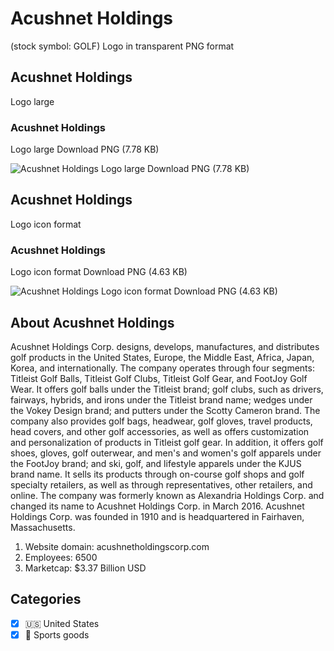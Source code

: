 # Acushnet Holdings
 (stock symbol: GOLF) Logo in transparent PNG format

## Acushnet Holdings
 Logo large

### Acushnet Holdings
 Logo large Download PNG (7.78 KB)

![Acushnet Holdings
 Logo large Download PNG (7.78 KB)](/img/orig/GOLF_BIG-7dbe8a0f.png)

## Acushnet Holdings
 Logo icon format

### Acushnet Holdings
 Logo icon format Download PNG (4.63 KB)

![Acushnet Holdings
 Logo icon format Download PNG (4.63 KB)](/img/orig/GOLF-a944022e.png)

## About Acushnet Holdings


Acushnet Holdings Corp. designs, develops, manufactures, and distributes golf products in the United States, Europe, the Middle East, Africa, Japan, Korea, and internationally. The company operates through four segments: Titleist Golf Balls, Titleist Golf Clubs, Titleist Golf Gear, and FootJoy Golf Wear. It offers golf balls under the Titleist brand; golf clubs, such as drivers, fairways, hybrids, and irons under the Titleist brand name; wedges under the Vokey Design brand; and putters under the Scotty Cameron brand. The company also provides golf bags, headwear, golf gloves, travel products, head covers, and other golf accessories, as well as offers customization and personalization of products in Titleist golf gear. In addition, it offers golf shoes, gloves, golf outerwear, and men's and women's golf apparels under the FootJoy brand; and ski, golf, and lifestyle apparels under the KJUS brand name. It sells its products through on-course golf shops and golf specialty retailers, as well as through representatives, other retailers, and online. The company was formerly known as Alexandria Holdings Corp. and changed its name to Acushnet Holdings Corp. in March 2016. Acushnet Holdings Corp. was founded in 1910 and is headquartered in Fairhaven, Massachusetts.

1. Website domain: acushnetholdingscorp.com
2. Employees: 6500
3. Marketcap: $3.37 Billion USD


## Categories
- [x] 🇺🇸 United States
- [x] 🎾 Sports goods
